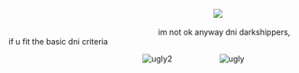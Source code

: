 
                          ![](https://komarev.com/ghpvc/?username=lgraveyardletters&color=cb8087&style=plastic&label=the+attention+i+deserve+♡)

                   im not ok anyway dni darkshippers, if u fit the basic dni criteria

                 ![ugly2](https://github.com/user-attachments/assets/a7273b7e-4be6-4dec-8e11-3f8b9bc41e66)      ![ugly](https://github.com/user-attachments/assets/2d9d3924-1191-4dac-800f-388ef16c0ece)
